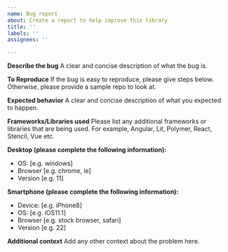 ```yaml
---
name: Bug report
about: Create a report to help improve this library
title: ''
labels: ''
assignees: ''

---
```


**Describe the bug**
A clear and concise description of what the bug is.

**To Reproduce**
If the bug is easy to reproduce, please give steps below. Otherwise, please provide a sample repo to look at.

**Expected behavior**
A clear and concise description of what you expected to happen.

**Frameworks/Libraries used**
Please list any additional frameworks or libraries that are being used. For example, Angular, Lit, Polymer, React, Stencil, Vue etc.

**Desktop (please complete the following information):**
 - OS: [e.g. windows]
 - Browser [e.g. chrome, ie]
 - Version [e.g. 11]

**Smartphone (please complete the following information):**
 - Device: [e.g. iPhone8]
 - OS: [e.g. iOS11.1]
 - Browser [e.g. stock browser, safari]
 - Version [e.g. 22]

**Additional context**
Add any other context about the problem here.
